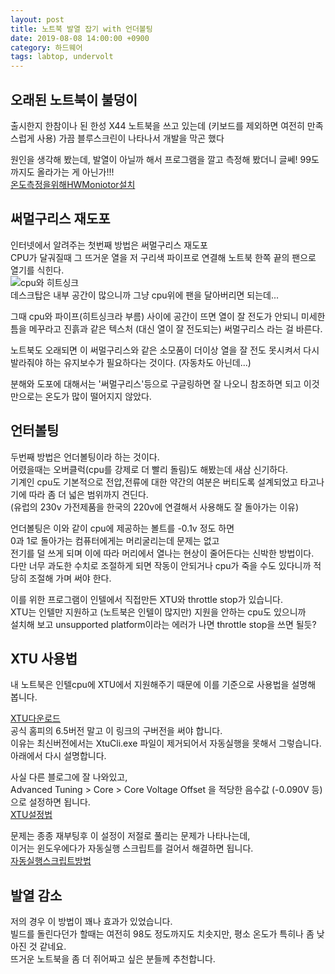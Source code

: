 ```yaml
---
layout: post
title: 노트북 발열 잡기 with 언더볼팅
date: 2019-08-08 14:00:00 +0900
category: 하드웨어
tags: labtop, undervolt
---
```


## 오래된 노트북이 불덩이
출시한지 한참이나 된 한성 X44 노트북을 쓰고 있는데
(키보드를 제외하면 여전히 만족스럽게 사용)
가끔 블루스크린이 나타나서 개발을 막곤 했다

원인을 생각해 봤는데, 발열이 아닐까 해서 
프로그램을 깔고 측정해 봤더니 글쎄! 99도 까지도 올라가는 게 아닌가!!!  
[온도측정을위해HWMoniotor설치](https://www.cpuid.com/softwares/hwmonitor.html)


## 써멀구리스 재도포
인터넷에서 알려주는 첫번째 방법은 써멀구리스 재도포  
CPU가 달궈질때 그 뜨거운 열을 저 구리색 파이프로 연결해 노트북 한쪽 끝의 팬으로 열기를 식힌다.  
![cpu와 히트싱크](https://user-images.githubusercontent.com/7343388/62666752-af276f00-b9bf-11e9-8202-79483c48ca40.jpg)  
데스크탑은 내부 공간이 많으니까 그냥 cpu위에 팬을 달아버리면 되는데...  

그때 cpu와 파이프(히트싱크라 부름) 사이에 공간이 뜨면 열이 잘 전도가 안되니
미세한 틈을 메꾸라고 진흙과 같은 텍스처 (대신 열이 잘 전도되는) 써멀구리스 라는 걸 바른다.

노트북도 오래되면 이 써멀구리스와 같은 소모품이 더이상 열을 잘 전도 못시켜서
다시 발라줘야 하는 유지보수가 필요하다는 것이다. (자동차도 아닌데...)

분해와 도포에 대해서는 '써멀구리스'등으로 구글링하면 잘 나오니 참조하면 되고
이것만으로는 온도가 많이 떨어지지 않았다.

## 언터볼팅
두번째 방법은 언더볼팅이라 하는 것이다.  
어렸을때는 오버클럭(cpu를 강제로 더 빨리 돌림)도 해봤는데 새삼 신기하다.  
기계인 cpu도 기본적으로 전압,전류에 대한 약간의 여분은 버티도록 설계되었고
타고나기에 따라 좀 더 넓은 범위까지 견딘다.  
(유럽의 230v 가전제품을 한국의 220v에 연결해서 사용해도 잘 돌아가는 이유)  

언더볼팅은 이와 같이 cpu에 제공하는 볼트를 -0.1v 정도 하면  
0과 1로 돌아가는 컴퓨터에게는 머리굴리는데 문제는 없고  
전기를 덜 쓰게 되며 이에 따라 머리에서 열나는 현상이 줄어든다는 신박한 방법이다.  
다만 너무 과도한 수치로 조절하게 되면 작동이 안되거나 cpu가 죽을 수도 있다니까 적당히 조절해 가며 써야 한다.  

이를 위한 프로그램이 인텔에서 직접만든 XTU와 throttle stop가 있습니다.  
XTU는 인텔만 지원하고 (노트북은 인텔이 많지만) 지원을 안하는 cpu도 있으니까  
설치해 보고 unsupported platform이라는 에러가 나면 throttle stop을 쓰면 될듯?  

## XTU 사용법
내 노트북은 인텔cpu에 XTU에서 지원해주기 때문에 이를 기준으로 사용법을 설명해 봅니다.

[XTU다운로드](https://github.com/BlackDragonBE/GPDWin2XTUManager/blob/master/XTU_Installer/XTU-Setup-6.4.1.25.exe)  
공식 홈피의 6.5버전 말고 이 링크의 구버전을 써야 합니다.  
이유는 최신버전에서는 XtuCli.exe 파일이 제거되어서 자동실행을 못해서 그렇습니다.  
아래에서 다시 설명합니다.

사실 다른 블로그에 잘 나와있고,  
Advanced Tuning > Core > Core Voltage Offset 을 적당한 음수값 (-0.090V 등) 으로 설정하면 됩니다.  
[XTU설정법](https://gbworld.tistory.com/1520)

문제는 종종 재부팅후 이 설정이 저절로 풀리는 문제가 나타나는데,  
이거는 윈도우에다가 자동실행 스크립트를 걸어서 해결하면 됩니다.  
[자동실행스크립트방법](https://ploiu.tistory.com/29)  

## 발열 감소
저의 경우 이 방법이 꽤나 효과가 있었습니다.  
빌드를 돌린다던가 할때는 여전히 98도 정도까지도 치솟지만, 평소 온도가 특히나 좀 낮아진 것 같네요.  
뜨거운 노트북을 좀 더 쥐어짜고 싶은 분들께 추천합니다. 

